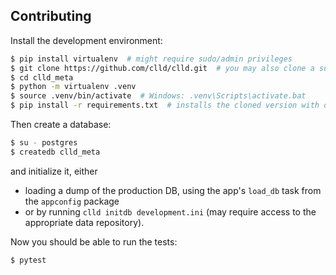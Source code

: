 Contributing
------------

Install the development environment:

```sh
$ pip install virtualenv  # might require sudo/admin privileges
$ git clone https://github.com/clld/clld.git  # you may also clone a suitable fork
$ cd clld_meta
$ python -m virtualenv .venv
$ source .venv/bin/activate  # Windows: .venv\Scripts\activate.bat
$ pip install -r requirements.txt  # installs the cloned version with dev-tools in development mode
```

Then create a database:

```sh
$ su - postgres
$ createdb clld_meta
```

and initialize it, either
- loading a dump of the production DB, using the app's `load_db` task from the
`appconfig` package
- or by running `clld initdb development.ini` (may require access to the appropriate data repository).

Now you should be able to run the tests:

```sh
$ pytest
```

